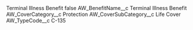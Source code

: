<?xml version="1.0" encoding="UTF-8"?>
<CustomMetadata xmlns="http://soap.sforce.com/2006/04/metadata" xmlns:xsi="http://www.w3.org/2001/XMLSchema-instance" xmlns:xsd="http://www.w3.org/2001/XMLSchema">
    <label>Terminal Illness Benefit</label>
    <protected>false</protected>
    <values>
        <field>AW_BenefitName__c</field>
        <value xsi:type="xsd:string">Terminal Illness Benefit</value>
    </values>
    <values>
        <field>AW_CoverCategory__c</field>
        <value xsi:type="xsd:string">Protection</value>
    </values>
    <values>
        <field>AW_CoverSubCategory__c</field>
        <value xsi:type="xsd:string">Life Cover</value>
    </values>
    <values>
        <field>AW_TypeCode__c</field>
        <value xsi:type="xsd:string">C-135</value>
    </values>
</CustomMetadata>
